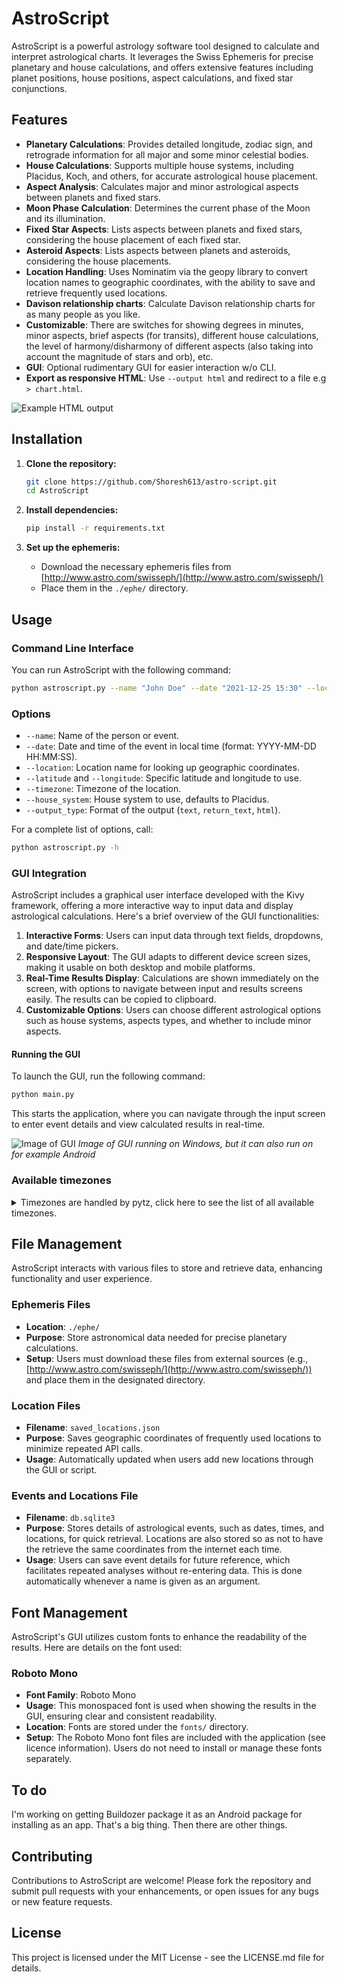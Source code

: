 # AstroScript

AstroScript is a powerful astrology software tool designed to calculate and interpret astrological charts. It leverages the Swiss Ephemeris for precise planetary and house calculations, and offers extensive features including planet positions, house positions, aspect calculations, and fixed star conjunctions.

## Features

- **Planetary Calculations**: Provides detailed longitude, zodiac sign, and retrograde information for all major and some minor celestial bodies.
- **House Calculations**: Supports multiple house systems, including Placidus, Koch, and others, for accurate astrological house placement.
- **Aspect Analysis**: Calculates major and minor astrological aspects between planets and fixed stars.
- **Moon Phase Calculation**: Determines the current phase of the Moon and its illumination.
- **Fixed Star Aspects**: Lists aspects between planets and fixed stars, considering the house placement of each fixed star.
- **Asteroid Aspects**: Lists aspects between planets and asteroids, considering the house placements.
- **Location Handling**: Uses Nominatim via the geopy library to convert location names to geographic coordinates, with the ability to save and retrieve frequently used locations.
- **Davison relationship charts**: Calculate Davison relationship charts for as many people as you like.
- **Customizable**: There are switches for showing degrees in minutes, minor aspects, brief aspects (for transits), different house calculations, the level of harmony/disharmony of different aspects (also taking into account the magnitude of stars and orb), etc.
- **GUI**: Optional rudimentary GUI for easier interaction w/o CLI.
- **Export as responsive HTML**: Use `--output html` and redirect to a file e.g `> chart.html`.

![Example HTML output](img/sample_html.jpg)



## Installation

1. **Clone the repository:**
   ```bash
   git clone https://github.com/Shoresh613/astro-script.git
   cd AstroScript
   ```

2. **Install dependencies:**
   ```bash
   pip install -r requirements.txt
   ```

3. **Set up the ephemeris:**
   - Download the necessary ephemeris files from [http://www.astro.com/swisseph/](http://www.astro.com/swisseph/)
   - Place them in the `./ephe/` directory.

## Usage

### Command Line Interface

You can run AstroScript with the following command:

```bash
python astroscript.py --name "John Doe" --date "2021-12-25 15:30" --location "New York, USA"
```


### Options

- `--name`: Name of the person or event.
- `--date`: Date and time of the event in local time (format: YYYY-MM-DD HH:MM:SS).
- `--location`: Location name for looking up geographic coordinates.
- `--latitude` and `--longitude`: Specific latitude and longitude to use.
- `--timezone`: Timezone of the location.
- `--house_system`: House system to use, defaults to Placidus.
- `--output_type`: Format of the output (`text`, `return_text`, `html`).

For a complete list of options, call:

```bash
python astroscript.py -h
```

### GUI Integration

AstroScript includes a graphical user interface developed with the Kivy framework, offering a more interactive way to input data and display astrological calculations. Here's a brief overview of the GUI functionalities:

1. **Interactive Forms**: Users can input data through text fields, dropdowns, and date/time pickers.
2. **Responsive Layout**: The GUI adapts to different device screen sizes, making it usable on both desktop and mobile platforms.
3. **Real-Time Results Display**: Calculations are shown immediately on the screen, with options to navigate between input and results screens easily. The results can be copied to clipboard.
4. **Customizable Options**: Users can choose different astrological options such as house systems, aspects types, and whether to include minor aspects.

#### Running the GUI

To launch the GUI, run the following command:

```bash
python main.py
```

This starts the application, where you can navigate through the input screen to enter event details and view calculated results in real-time.

![Image of GUI](img/GUI.jpg)
*Image of GUI running on Windows, but it can also run on for example Android*

### Available timezones
<details>
  <summary>Timezones are handled by pytz, click here to see the list of all available timezones.</summary>

Africa/Abidjan, Africa/Accra, Africa/Addis_Ababa, Africa/Algiers, Africa/Asmara, Africa/Asmera, Africa/Bamako, Africa/Bangui, Africa/Banjul, Africa/Bissau, Africa/Blantyre, Africa/Brazzaville, Africa/Bujumbura, Africa/Cairo, Africa/Casablanca, Africa/Ceuta, Africa/Conakry, Africa/Dakar, Africa/Dar_es_Salaam, Africa/Djibouti, Africa/Douala, Africa/El_Aaiun, Africa/Freetown, Africa/Gaborone, Africa/Harare, Africa/Johannesburg, Africa/Juba, Africa/Kampala, Africa/Khartoum, Africa/Kigali, Africa/Kinshasa, Africa/Lagos, Africa/Libreville, Africa/Lome, Africa/Luanda, Africa/Lubumbashi, Africa/Lusaka, Africa/Malabo, Africa/Maputo, Africa/Maseru, Africa/Mbabane, Africa/Mogadishu, Africa/Monrovia, Africa/Nairobi, Africa/Ndjamena, Africa/Niamey, Africa/Nouakchott, Africa/Ouagadougou, Africa/Porto-Novo, Africa/Sao_Tome, Africa/Timbuktu, Africa/Tripoli, Africa/Tunis, Africa/Windhoek, America/Adak, America/Anchorage, America/Anguilla, America/Antigua, America/Araguaina, America/Argentina/Buenos_Aires, America/Argentina/Catamarca, America/Argentina/ComodRivadavia, America/Argentina/Cordoba, America/Argentina/Jujuy, America/Argentina/La_Rioja, America/Argentina/Mendoza, America/Argentina/Rio_Gallegos, America/Argentina/Salta, America/Argentina/San_Juan, America/Argentina/San_Luis, America/Argentina/Tucuman, America/Argentina/Ushuaia, America/Aruba, America/Asuncion, America/Atikokan, America/Atka, America/Bahia, America/Bahia_Banderas, America/Barbados, America/Belem, America/Belize, America/Blanc-Sablon, America/Boa_Vista, America/Bogota, America/Boise, America/Buenos_Aires, America/Cambridge_Bay, America/Campo_Grande, America/Cancun, America/Caracas, America/Catamarca, America/Cayenne, America/Cayman, America/Chicago, America/Chihuahua, America/Ciudad_Juarez, America/Coral_Harbour, America/Cordoba, America/Costa_Rica, America/Creston, America/Cuiaba, America/Curacao, America/Danmarkshavn, America/Dawson, America/Dawson_Creek, America/Denver, America/Detroit, America/Dominica, America/Edmonton, America/Eirunepe, America/El_Salvador, America/Ensenada, America/Fort_Nelson, America/Fort_Wayne, America/Fortaleza, America/Glace_Bay, America/Godthab, America/Goose_Bay, America/Grand_Turk, America/Grenada, America/Guadeloupe, America/Guatemala, America/Guayaquil, America/Guyana, America/Halifax, America/Havana, America/Hermosillo, America/Indiana/Indianapolis, America/Indiana/Knox, America/Indiana/Marengo, America/Indiana/Petersburg, America/Indiana/Tell_City, America/Indiana/Vevay, America/Indiana/Vincennes, America/Indiana/Winamac, America/Indianapolis, America/Inuvik, America/Iqaluit, America/Jamaica, America/Jujuy, America/Juneau, America/Kentucky/Louisville, America/Kentucky/Monticello, America/Knox_IN, America/Kralendijk, America/La_Paz, America/Lima, America/Los_Angeles, America/Louisville, America/Lower_Princes, America/Maceio, America/Managua, America/Manaus, America/Marigot, America/Martinique, America/Matamoros, America/Mazatlan, America/Mendoza, America/Menominee, America/Merida, America/Metlakatla, America/Mexico_City, America/Miquelon, America/Moncton, America/Monterrey, America/Montevideo, America/Montreal, America/Montserrat, America/Nassau, America/New_York, America/Nipigon, America/Nome, America/Noronha, America/North_Dakota/Beulah, America/North_Dakota/Center, America/North_Dakota/New_Salem, America/Nuuk, America/Ojinaga, America/Panama, America/Pangnirtung, America/Paramaribo, America/Phoenix, America/Port-au-Prince, America/Port_of_Spain, America/Porto_Acre, America/Porto_Velho, America/Puerto_Rico, America/Punta_Arenas, America/Rainy_River, America/Rankin_Inlet, America/Recife, America/Regina, America/Resolute, America/Rio_Branco, America/Rosario, America/Santa_Isabel, America/Santarem, America/Santiago, America/Santo_Domingo, America/Sao_Paulo, America/Scoresbysund, America/Shiprock, America/Sitka, America/St_Barthelemy, America/St_Johns, America/St_Kitts, America/St_Lucia, America/St_Thomas, America/St_Vincent, America/Swift_Current, America/Tegucigalpa, America/Thule, America/Thunder_Bay, America/Tijuana, America/Toronto, America/Tortola, America/Vancouver, America/Virgin, America/Whitehorse, America/Winnipeg, America/Yakutat, America/Yellowknife, Antarctica/Casey, Antarctica/Davis, Antarctica/DumontDUrville, Antarctica/Macquarie, Antarctica/Mawson, Antarctica/McMurdo, Antarctica/Palmer, Antarctica/Rothera, Antarctica/South_Pole, Antarctica/Syowa, Antarctica/Troll, Antarctica/Vostok, Arctic/Longyearbyen, Asia/Aden, Asia/Almaty, Asia/Amman, Asia/Anadyr, Asia/Aqtau, Asia/Aqtobe, Asia/Ashgabat, Asia/Ashkhabad, Asia/Atyrau, Asia/Baghdad, Asia/Bahrain, Asia/Baku, Asia/Bangkok, Asia/Barnaul, Asia/Beirut, Asia/Bishkek, Asia/Brunei, Asia/Calcutta, Asia/Chita, Asia/Choibalsan, Asia/Chongqing, Asia/Chungking, Asia/Colombo, Asia/Dacca, Asia/Damascus, Asia/Dhaka, Asia/Dili, Asia/Dubai, Asia/Dushanbe, Asia/Famagusta, Asia/Gaza, Asia/Harbin, Asia/Hebron, Asia/Ho_Chi_Minh, Asia/Hong_Kong, Asia/Hovd, Asia/Irkutsk, Asia/Istanbul, Asia/Jakarta, Asia/Jayapura, Asia/Jerusalem, Asia/Kabul, Asia/Kamchatka, Asia/Karachi, Asia/Kashgar, Asia/Kathmandu, Asia/Katmandu, Asia/Khandyga, Asia/Kolkata, Asia/Krasnoyarsk, Asia/Kuala_Lumpur, Asia/Kuching, Asia/Kuwait, Asia/Macao, Asia/Macau, Asia/Magadan, Asia/Makassar, Asia/Manila, Asia/Muscat, Asia/Nicosia, Asia/Novokuznetsk, Asia/Novosibirsk, Asia/Omsk, Asia/Oral, Asia/Phnom_Penh, Asia/Pontianak, Asia/Pyongyang, Asia/Qatar, Asia/Qostanay, Asia/Qyzylorda, Asia/Rangoon, Asia/Riyadh, Asia/Saigon, Asia/Sakhalin, Asia/Samarkand, Asia/Seoul, Asia/Shanghai, Asia/Singapore, Asia/Srednekolymsk, Asia/Taipei, Asia/Tashkent, Asia/Tbilisi, Asia/Tehran, Asia/Tel_Aviv, Asia/Thimbu, Asia/Thimphu, Asia/Tokyo, Asia/Tomsk, Asia/Ujung_Pandang, Asia/Ulaanbaatar, Asia/Ulan_Bator, Asia/Urumqi, Asia/Ust-Nera, Asia/Vientiane, Asia/Vladivostok, Asia/Yakutsk, Asia/Yangon, Asia/Yekaterinburg, Asia/Yerevan, Atlantic/Azores, Atlantic/Bermuda, Atlantic/Canary, Atlantic/Cape_Verde, Atlantic/Faeroe, Atlantic/Faroe, Atlantic/Jan_Mayen, Atlantic/Madeira, Atlantic/Reykjavik, Atlantic/South_Georgia, Atlantic/St_Helena, Atlantic/Stanley, Australia/ACT, Australia/Adelaide, Australia/Brisbane, Australia/Broken_Hill, Australia/Canberra, Australia/Currie, Australia/Darwin, Australia/Eucla, Australia/Hobart, Australia/LHI, Australia/Lindeman, Australia/Lord_Howe, Australia/Melbourne, Australia/NSW, Australia/North, Australia/Perth, Australia/Queensland, Australia/South, Australia/Sydney, Australia/Tasmania, Australia/Victoria, Australia/West, Australia/Yancowinna, Brazil/Acre, Brazil/DeNoronha, Brazil/East, Brazil/West, CET, CST6CDT, Canada/Atlantic, Canada/Central, Canada/Eastern, Canada/Mountain, Canada/Newfoundland, Canada/Pacific, Canada/Saskatchewan, Canada/Yukon, Chile/Continental, Chile/EasterIsland, Cuba, EET, EST, EST5EDT, Egypt, Eire, Etc/GMT, Etc/GMT+0, Etc/GMT+1, Etc/GMT+10, Etc/GMT+11, Etc/GMT+12, Etc/GMT+2, Etc/GMT+3, Etc/GMT+4, Etc/GMT+5, Etc/GMT+6, Etc/GMT+7, Etc/GMT+8, Etc/GMT+9, Etc/GMT-0, Etc/GMT-1, Etc/GMT-10, Etc/GMT-11, Etc/GMT-12, Etc/GMT-13, Etc/GMT-14, Etc/GMT-2, Etc/GMT-3, Etc/GMT-4, Etc/GMT-5, Etc/GMT-6, Etc/GMT-7, Etc/GMT-8, Etc/GMT-9, Etc/GMT0, Etc/Greenwich, Etc/UCT, Etc/UTC, Etc/Universal, Etc/Zulu, Europe/Amsterdam, Europe/Andorra, Europe/Astrakhan, Europe/Athens, Europe/Belfast, Europe/Belgrade, Europe/Berlin, Europe/Bratislava, Europe/Brussels, Europe/Bucharest, Europe/Budapest, Europe/Busingen, Europe/Chisinau, Europe/Copenhagen, Europe/Dublin, Europe/Gibraltar, Europe/Guernsey, Europe/Helsinki, Europe/Isle_of_Man, Europe/Istanbul, Europe/Jersey, Europe/Kaliningrad, Europe/Kiev, Europe/Kirov, Europe/Kyiv, Europe/Lisbon, Europe/Ljubljana, Europe/London, Europe/Luxembourg, Europe/Madrid, Europe/Malta, Europe/Mariehamn, Europe/Minsk, Europe/Monaco, Europe/Moscow, Europe/Nicosia, Europe/Oslo, Europe/Paris, Europe/Podgorica, Europe/Prague, Europe/Riga, Europe/Rome, Europe/Samara, Europe/San_Marino, Europe/Sarajevo, Europe/Saratov, Europe/Simferopol, Europe/Skopje, Europe/Sofia, Europe/Stockholm, Europe/Tallinn, Europe/Tirane, Europe/Tiraspol, Europe/Ulyanovsk, Europe/Uzhgorod, Europe/Vaduz, Europe/Vatican, Europe/Vienna, Europe/Vilnius, Europe/Volgograd, Europe/Warsaw, Europe/Zagreb, Europe/Zaporozhye, Europe/Zurich, GB, GB-Eire, GMT, GMT+0, GMT-0, GMT0, Greenwich, HST, Hongkong, Iceland, Indian/Antananarivo, Indian/Chagos, Indian/Christmas, Indian/Cocos, Indian/Comoro, Indian/Kerguelen, Indian/Mahe, Indian/Maldives, Indian/Mauritius, Indian/Mayotte, Indian/Reunion, Iran, Israel, Jamaica, Japan, Kwajalein, Libya, MET, MST, MST7MDT, Mexico/BajaNorte, Mexico/BajaSur, Mexico/General, NZ, NZ-CHAT, Navajo, PRC, PST8PDT, Pacific/Apia, Pacific/Auckland, Pacific/Bougainville, Pacific/Chatham, Pacific/Chuuk, Pacific/Easter, Pacific/Efate, Pacific/Enderbury, Pacific/Fakaofo, Pacific/Fiji, Pacific/Funafuti, Pacific/Galapagos, Pacific/Gambier, Pacific/Guadalcanal, Pacific/Guam, Pacific/Honolulu, Pacific/Johnston, Pacific/Kanton, Pacific/Kiritimati, Pacific/Kosrae, Pacific/Kwajalein, Pacific/Majuro, Pacific/Marquesas, Pacific/Midway, Pacific/Nauru, Pacific/Niue, Pacific/Norfolk, Pacific/Noumea, Pacific/Pago_Pago, Pacific/Palau, Pacific/Pitcairn, Pacific/Pohnpei, Pacific/Ponape, Pacific/Port_Moresby, Pacific/Rarotonga, Pacific/Saipan, Pacific/Samoa, Pacific/Tahiti, Pacific/Tarawa, Pacific/Tongatapu, Pacific/Truk, Pacific/Wake, Pacific/Wallis, Pacific/Yap, Poland, Portugal, ROC, ROK, Singapore, Turkey, UCT, US/Alaska, US/Aleutian, US/Arizona, US/Central, US/East-Indiana, US/Eastern, US/Hawaii, US/Indiana-Starke, US/Michigan, US/Mountain, US/Pacific, US/Samoa, UTC, Universal, W-SU, WET, Zulu
</details>

## File Management

AstroScript interacts with various files to store and retrieve data, enhancing functionality and user experience.

### Ephemeris Files

- **Location**: `./ephe/`
- **Purpose**: Store astronomical data needed for precise planetary calculations.
- **Setup**: Users must download these files from external sources (e.g., [http://www.astro.com/swisseph/](http://www.astro.com/swisseph/)) and place them in the designated directory.

### Location Files

- **Filename**: `saved_locations.json`
- **Purpose**: Saves geographic coordinates of frequently used locations to minimize repeated API calls.
- **Usage**: Automatically updated when users add new locations through the GUI or script.

### Events and Locations File

- **Filename**: `db.sqlite3`
- **Purpose**: Stores details of astrological events, such as dates, times, and locations, for quick retrieval. Locations are also stored so as not to have the retrieve the same coordinates from the internet each time.
- **Usage**: Users can save event details for future reference, which facilitates repeated analyses without re-entering data. This is done automatically whenever a name is given as an argument.

## Font Management

AstroScript's GUI utilizes custom fonts to enhance the readability of the results. Here are details on the font used:

### Roboto Mono

- **Font Family**: Roboto Mono
- **Usage**: This monospaced font is used when showing the results in the GUI, ensuring clear and consistent readability.
- **Location**: Fonts are stored under the `fonts/` directory.
- **Setup**: The Roboto Mono font files are included with the application (see licence information). Users do not need to install or manage these fonts separately.

## To do
I'm working on getting Buildozer package it as an Android package for installing as an app. That's a big thing. Then there are other things.

## Contributing

Contributions to AstroScript are welcome! Please fork the repository and submit pull requests with your enhancements, or open issues for any bugs or new feature requests.

## License

This project is licensed under the MIT License - see the LICENSE.md file for details.
